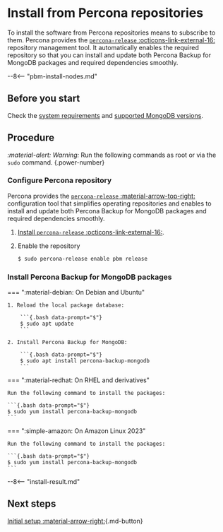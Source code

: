 # Install from Percona repositories

To install the software from Percona repositories means to subscribe to them. Percona provides the [`percona-release` :octicons-link-external-16:](https://www.percona.com/doc/percona-repo-config/index.html) repository management tool. It automatically enables the required repository so that you can install and update both Percona Backup for MongoDB packages and required dependencies smoothly.

--8<-- "pbm-install-nodes.md"

## Before you start

Check the [system requirements](../system-requirements.md) and [supported MongoDB versions](../details/versions.md).

## Procedure

<i warning>:material-alert: Warning:</i> Run the following commands as root or via the `sudo` command.
{.power-number}

### Configure Percona repository

Percona provides the [`percona-release` :material-arrow-top-right: ](https://docs.percona.com/percona-software-repositories/index.html) configuration tool that simplifies operating repositories and enables to install and update both Percona Backup for MongoDB packages and required dependencies smoothly. 

1. [Install `percona-release` :octicons-link-external-16:](https://www.percona.com/doc/percona-repo-config/installing.html).    

2. Enable the repository    

    ```{.bash data-prompt="$"}
    $ sudo percona-release enable pbm release
    ```


### Install Percona Backup for MongoDB packages

=== ":material-debian: On Debian and Ubuntu"    

    1. Reload the local package database:    

        ```{.bash data-prompt="$"}
        $ sudo apt update
        ```    

    2. Install Percona Backup for MongoDB:    

        ```{.bash data-prompt="$"}
        $ sudo apt install percona-backup-mongodb
        ```    

=== ":material-redhat: On RHEL and derivatives" 

    Run the following command to install the packages:

    ```{.bash data-prompt="$"}
    $ sudo yum install percona-backup-mongodb
    ```

=== ":simple-amazon: On Amazon Linux 2023"

    Run the following command to install the packages:

    ```{.bash data-prompt="$"}
    $ sudo yum install percona-backup-mongodb
    ```

--8<-- "install-result.md"

## Next steps

[Initial setup :material-arrow-right:](initial-setup.md){.md-button}